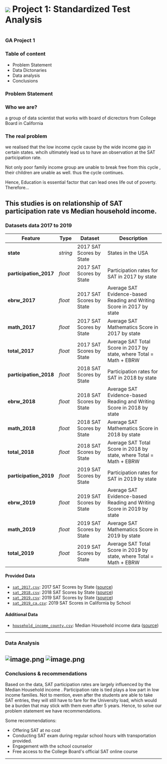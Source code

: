 # ![](https://ga-dash.s3.amazonaws.com/production/assets/logo-9f88ae6c9c3871690e33280fcf557f33.png) Project 1: Standardized Test Analysis

#

### GA Project 1

### Table of content
 - Problem Statement
- Data Dictonaries
- Data analysis
- Conclusions
### Problem Statement

### Who we are?
a group of data scientist that works with board of dicrectors from College Board in California

### The real problem
we realised that the low income cycle cause by the wide income gap in certain states. whcih ultimately lead us to have an observation at the SAT participation rate.

Not only poor family income group are unable to break free from this cycle , their children are unable as well. thus the cycle continues.

Hence, Education is essential factor that can lead ones life out of poverty.
Therefore...

This studies is on relationship of SAT participation rate vs Median household income.
---

### Datasets data 2017 to 2019
|Feature|Type|Dataset|Description|
|---|---|---|---|
|**state**|*string*|2017 SAT Scores by State|States in the USA
|**participation_2017**|*float*|2017 SAT Scores by State|Participation rates for SAT in 2017 by state
|**ebrw_2017**|*float*|2017 SAT Scores by State|Average SAT Evidence-based Reading and Writing Score in 2017 by state
|**math_2017**|*float*|2017 SAT Scores by State|Average SAT Mathematics Score in 2017 by state
|**total_2017**|*float*|2017 SAT Scores by State|Average SAT Total Score in 2017 by state, where Total = Math + EBRW
|**participation_2018**|*float*|2018 SAT Scores by State|Participation rates for SAT in 2018 by state
|**ebrw_2018**|*float*|2018 SAT Scores by State|Average SAT Evidence-based Reading and Writing Score in 2018 by state
|**math_2018**|*float*|2018 SAT Scores by State|Average SAT Mathematics Score in 2018 by state
|**total_2018**|*float*|2018 SAT Scores by State|Average SAT Total Score in 2018 by state, where Total = Math + EBRW
**participation_2019**|*float*|2019 SAT Scores by State|Participation rates for SAT in 2019 by state
|**ebrw_2019**|*float*|2019 SAT Scores by State|Average SAT Evidence-based Reading and Writing Score in 2019 by state
|**math_2019**|*float*|2019 SAT Scores by State|Average SAT Mathematics Score in 2019 by state
|**total_2019**|*float*|2019 SAT Scores by State|Average SAT Total Score in 2019 by state, where Total = Math + EBRW

#### Provided Data

* [`sat_2017.csv`](./data/sat_2017.csv): 2017 SAT Scores by State ([source](https://blog.collegevine.com/here-are-the-average-sat-scores-by-state/))
* [`sat_2018.csv`](./data/sat_2018.csv): 2018 SAT Scores by State ([source](https://blog.collegevine.com/here-are-the-average-sat-scores-by-state/))
* [`sat_2019.csv`](./data/sat_2019.csv): 2019 SAT Scores by State ([source](https://blog.prepscholar.com/average-sat-scores-by-state-most-recent))
* [`sat_2019_ca.csv`](./data/sat_2019_ca.csv): 2019 SAT Scores in California by School

#### Additional Data
* [`household_income_county.csv`](./data/household_income_county.csv): Median Household income data
([source](https://www.census.gov/search-results.html?q=california+median+income&page=1&stateGeo=none&searchtype=web&cssp=SERP&_charset_=UTF-8))

---
### Data Analysis
![image.png](https://i.postimg.cc/Z5bsQCFv/demo1.png)
![image.png](https://i.postimg.cc/XYs164QH/demo2.png)
---

### Conclusions & recommendations
Based on the data, SAT participation rates are largely influenced by the Median Household income . Participation rate is tied plays a low part in low income families. Not to mention, even after the students are able to take SAT entries, they will still have to fare for the University load, which would be a burden that may stick with them even after 5 years. Hence, to solve our problem statement we have recommendations.

Some recommendations:
 - Offering SAT at no cost
- Conducting SAT exam during regular school hours with transportation provided.
- Engagement with the school counselor
- Free access to the College Board's official SAT online course

---
